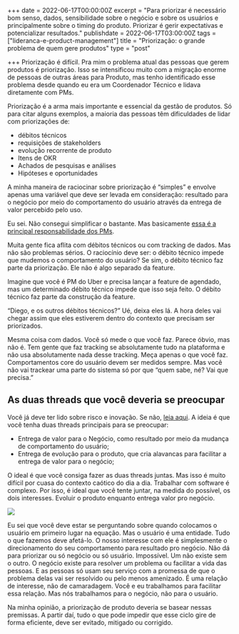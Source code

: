 +++
date = 2022-06-17T00:00:00Z
excerpt = "Para priorizar é necessário bom senso, dados, sensibilidade sobre o negócio e sobre os usuários e principalmente sobre o timing do produto. Priorizar é gerir expectativas e potencializar resultados."
publishdate = 2022-06-17T03:00:00Z
tags = ["lideranca-e-product-management"]
title = "Priorização: o grande problema de quem gere produtos"
type = "post"

+++
Priorização é difícil. Pra mim o problema atual das pessoas que gerem produtos é priorização. Isso se intensificou muito com a migração enorme de pessoas de outras áreas para Produto, mas tenho identificado esse problema desde quando eu era um Coordenador Técnico e lidava diretamente com PMs.

Priorização é a arma mais importante e essencial da gestão de produtos. Só para citar alguns exemplos, a maioria das pessoas têm dificuldades de lidar com priorizações de:

* débitos técnicos
* requisições de stakeholders
* evolução recorrente de produto
* Itens de OKR
* Achados de pesquisas e análises
* Hipóteses e oportunidades

A minha maneira de raciocinar sobre priorização é “simples” e envolve apenas uma variável que deve ser levada em consideração: resultado para o negócio por meio do comportamento do usuário através da entrega de valor percebido pelo uso.

Eu sei. Não consegui simplificar o bastante. Mas basicamente [essa é a principal responsabilidade dos PMs](https://productoversee.com/o-que-eu-acho-que-e-a-principal-responsabilidade-de-pessoas-que-gerem-produtos/servicos-digitais/).

Muita gente fica aflita com débitos técnicos ou com tracking de dados. Mas não são problemas sérios. O raciocínio deve ser: o débito técnico impede que mudemos o comportamento do usuário? Se sim, o débito técnico faz parte da priorização. Ele não é algo separado da feature.

Imagine que você é PM do Uber e precisa lançar a feature de agendado, mas um determinado débito técnico impede que isso seja feito. O débito técnico faz parte da construção da feature.

“Diego, e os outros débitos técnicos?” Ué, deixa eles lá. A hora deles vai chegar assim que eles estiverem dentro do contexto que precisam ser priorizados.

Mesma coisa com dados. Você só mede o que você faz. Parece óbvio, mas não é. Tem gente que faz tracking se absolutamente tudo na plataforma e não usa absolutamente nada desse tracking. Meça apenas o que você faz. Comportamentos core do usuário devem ser medidos sempre. Mas você não vai trackear uma parte do sistema só por que “quem sabe, né? Vai que precisa.”

## As duas threads que você deveria se preocupar

Você já deve ter lido sobre risco e inovação. Se não, [leia aqui](https://diegoeis.com/sobre-inovacao-e-diminuicao-de-risco/). A ideia é que você tenha duas threads principais para se preocupar:

* Entrega de valor para o Negócio, como resultado por meio da mudança de comportamento do usuário;
* Entrega de evolução para o produto, que cria alavancas para facilitar a entrega de valor para o negócio;

O ideal é que você consiga fazer as duas threads juntas. Mas isso é muito difícil por cuasa do contexto caótico do dia a dia. Trabalhar com software é complexo. Por isso, é ideal que você tente juntar, na medida do possível, os dois interesses. Evoluir o produto enquanto entrega valor pro negócio.

![](https://cdn.substack.com/image/fetch/w_1456,c_limit,f_auto,q_auto:good,fl_progressive:steep/https%3A%2F%2Fbucketeer-e05bbc84-baa3-437e-9518-adb32be77984.s3.amazonaws.com%2Fpublic%2Fimages%2Fbe2b00c3-8544-4f9b-9cdc-c681372400cb_1286x913.png)

Eu sei que você deve estar se perguntando sobre quando colocamos o usuário em primeiro lugar na equação. Mas o usuário é uma entidade. Tudo o que fazemos deve afetá-lo. O nosso interesse com ele é simplesmente o direcionamento do seu comportamento para resultado pro negócio. Não dá para priorizar ou só negócio ou só usuário. Impossível. Um não existe sem o outro. O negócio existe para resolver um problema ou facilitar a vida das pessoas. E as pessoas só usam seu serviço com a promessa de que o problema delas vai ser resolvido ou pelo menos amenizado. É uma relação de interesse, não de camaradagem. Você e eu trabalhamos para facilitar essa relação. Mas nós trabalhamos para o negócio, não para o usuário.

Na minha opinião, a priorização de produto deveria se basear nessas premissas. A partir daí, tudo o que pode impedir que esse ciclo gire de forma eficiente, deve ser evitado, mitigado ou corrigido.
